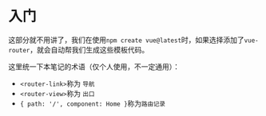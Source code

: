 # 入门

这部分就不用讲了，我们在使用`npm create vue@latest`时，如果选择添加了`vue-router`，就会自动帮我们生成这些模板代码。

这里统一下本笔记的术语（仅个人使用，不一定通用）：

- `<router-link>`称为 `导航`
- `<router-view>`称为 `出口`
- `{ path: '/', component: Home }`称为`路由记录`